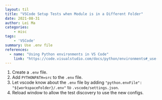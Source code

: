 ```yaml
---
layout: til
title: "VSCode Setup Tests when Module is in a Different Folder"
date: 2021-08-31
author: Lei Ma
categories:
    - misc
tags:
    - 'VSCode'
summary: Use .env file
references:
  - name: "Using Python environments in VS Code"
    link: "https://code.visualstudio.com/docs/python/environments#_use-of-the-pythonpath-variable"
---
```


1. Create a `.env` file.
2. Add `PYTHONPATH=src` to the `.env` file.
3. Let vscode know about the `.env` file by adding `"python.envFile": "${workspaceFolder}/.env"` to `.vscode/settings.json`.
4. Reload window to allow the test discovery to use the new configs.